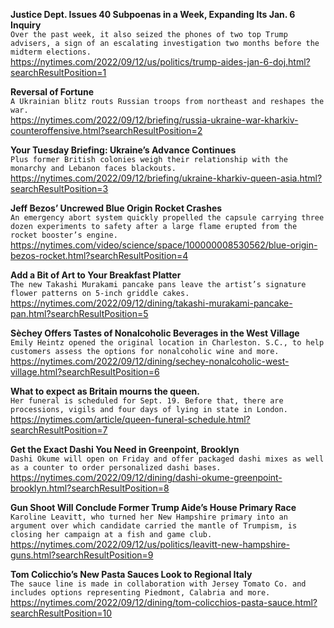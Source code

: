 **Justice Dept. Issues 40 Subpoenas in a Week, Expanding Its Jan. 6 Inquiry**\
`Over the past week, it also seized the phones of two top Trump advisers, a sign of an escalating investigation two months before the midterm elections.`\
https://nytimes.com/2022/09/12/us/politics/trump-aides-jan-6-doj.html?searchResultPosition=1

**Reversal of Fortune**\
`A Ukrainian blitz routs Russian troops from northeast and reshapes the war.`\
https://nytimes.com/2022/09/12/briefing/russia-ukraine-war-kharkiv-counteroffensive.html?searchResultPosition=2

**Your Tuesday Briefing: Ukraine’s Advance Continues**\
`Plus former British colonies weigh their relationship with the monarchy and Lebanon faces blackouts.`\
https://nytimes.com/2022/09/12/briefing/ukraine-kharkiv-queen-asia.html?searchResultPosition=3

**Jeff Bezos’ Uncrewed Blue Origin Rocket Crashes**\
`An emergency abort system quickly propelled the capsule carrying three dozen experiments to safety after a large flame erupted from the rocket booster’s engine.`\
https://nytimes.com/video/science/space/100000008530562/blue-origin-bezos-rocket.html?searchResultPosition=4

**Add a Bit of Art to Your Breakfast Platter**\
`The new Takashi Murakami pancake pans leave the artist’s signature flower patterns on 5-inch griddle cakes.`\
https://nytimes.com/2022/09/12/dining/takashi-murakami-pancake-pan.html?searchResultPosition=5

**Sèchey Offers Tastes of Nonalcoholic Beverages in the West Village**\
`Emily Heintz opened the original location in Charleston. S.C., to help customers assess the options for nonalcoholic wine and more.`\
https://nytimes.com/2022/09/12/dining/sechey-nonalcoholic-west-village.html?searchResultPosition=6

**What to expect as Britain mourns the queen.**\
`Her funeral is scheduled for Sept. 19. Before that, there are processions, vigils and four days of lying in state in London.`\
https://nytimes.com/article/queen-funeral-schedule.html?searchResultPosition=7

**Get the Exact Dashi You Need in Greenpoint, Brooklyn**\
`Dashi Okume will open on Friday and offer packaged dashi mixes as well as a counter to order personalized dashi bases.`\
https://nytimes.com/2022/09/12/dining/dashi-okume-greenpoint-brooklyn.html?searchResultPosition=8

**Gun Shoot Will Conclude Former Trump Aide’s House Primary Race**\
`Karoline Leavitt, who turned her New Hampshire primary into an argument over which candidate carried the mantle of Trumpism, is closing her campaign at a fish and game club.`\
https://nytimes.com/2022/09/12/us/politics/leavitt-new-hampshire-guns.html?searchResultPosition=9

**Tom Colicchio’s New Pasta Sauces Look to Regional Italy**\
`The sauce line is made in collaboration with Jersey Tomato Co. and includes options representing Piedmont, Calabria and more.`\
https://nytimes.com/2022/09/12/dining/tom-colicchios-pasta-sauce.html?searchResultPosition=10

